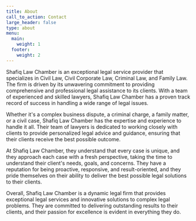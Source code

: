 ```yaml
---
title: About
call_to_action: Contact
large_header: false
type: about
menu:
  main:
    weight: 1
  footer:
    weight: 2
---
```


Shafiq Law Chamber is an exceptional legal service provider that specializes in Civil Law, Civil Corporate Law, Criminal Law, and Family Law. The firm is driven by its unwavering commitment to providing comprehensive and professional legal assistance to its clients. With a team of experienced and skilled lawyers, Shafiq Law Chamber has a proven track record of success in handling a wide range of legal issues.

Whether it's a complex business dispute, a criminal charge, a family matter, or a civil case, Shafiq Law Chamber has the expertise and experience to handle it all. Their team of lawyers is dedicated to working closely with clients to provide personalized legal advice and guidance, ensuring that their clients receive the best possible outcome.

At Shafiq Law Chamber, they understand that every case is unique, and they approach each case with a fresh perspective, taking the time to understand their client's needs, goals, and concerns. They have a reputation for being proactive, responsive, and result-oriented, and they pride themselves on their ability to deliver the best possible legal solutions to their clients.

Overall, Shafiq Law Chamber is a dynamic legal firm that provides exceptional legal services and innovative solutions to complex legal problems. They are committed to delivering outstanding results to their clients, and their passion for excellence is evident in everything they do.
